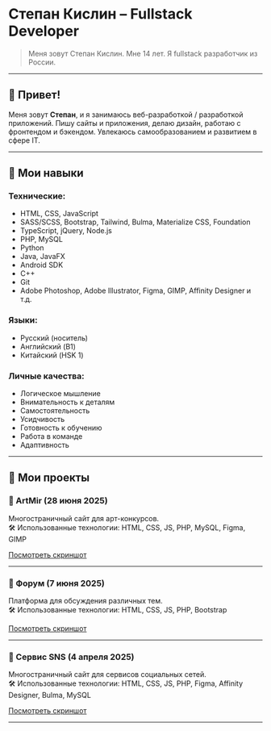 # Степан Кислин – Fullstack Developer

> Меня зовут Степан Кислин. Мне 14 лет. Я fullstack разработчик из России. 

---

## 👋 Привет!

Меня зовут **Степан**, и я занимаюсь веб-разработкой / разработкой приложений. Пишу сайты и приложения, делаю дизайн, работаю с фронтендом и бэкендом. Увлекаюсь самообразованием и развитием в сфере IT.

---

## 🔧 Мои навыки

### Технические:
- HTML, CSS, JavaScript
- SASS/SCSS, Bootstrap, Tailwind, Bulma, Materialize CSS, Foundation
- TypeScript, jQuery, Node.js
- PHP, MySQL
- Python
- Java, JavaFX
- Android SDK
- C++
- Git
- Adobe Photoshop, Adobe Illustrator, Figma, GIMP, Affinity Designer и т.д.

### Языки:
- Русский (носитель)
- Английский (B1)
- Китайский (HSK 1)

### Личные качества:
- Логическое мышление
- Внимательность к деталям
- Самостоятельность
- Усидчивость
- Готовность к обучению
- Работа в команде
- Адаптивность

---

## 💼 Мои проекты

### 🎨 ArtMir (28 июня 2025)
Многостраничный сайт для арт-конкурсов.  
🛠 Использованные технологии: HTML, CSS, JS, PHP, MySQL, Figma, GIMP

[Посмотреть скриншот](../img/artmir.jpg)

---

### 💬 Форум (7 июня 2025)
Платформа для обсуждения различных тем.  
🛠 Использованные технологии: HTML, CSS, JS, PHP, Bootstrap

[Посмотреть скриншот](img/forumPHP.jpg)

---

### 📱 Сервис SNS (4 апреля 2025)
Многостраничный сайт для сервисов социальных сетей.  
🛠 Использованные технологии: HTML, CSS, JS, PHP, Figma, Affinity Designer, Bulma, MySQL

[Посмотреть скриншот](img/sns.jpg)

---
